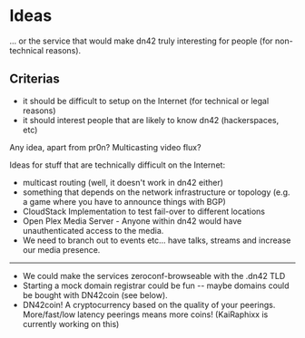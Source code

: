 # Ideas 

… or the service that would make dn42 truly interesting for people (for non-technical reasons).

## Criterias

  - it should be difficult to setup on the Internet (for technical or legal reasons)
  - it should interest people that are likely to know dn42 (hackerspaces, etc)

Any idea, apart from pr0n? Multicasting video flux?

Ideas for stuff that are technically difficult on the Internet:

  - multicast routing (well, it doesn't work in dn42 either)
  - something that depends on the network infrastructure or topology (e.g. a game where you have to announce things with BGP)
  - CloudStack Implementation to test fail-over to different locations
  - Open Plex Media Server - Anyone within dn42 would have unauthenticated access to the media.
 - We need to branch out to events etc... have talks, streams and increase our media presence.


---

  - We could make the services zeroconf-browseable with the .dn42 TLD
  - Starting a mock domain registrar could be fun -- maybe domains could be bought with DN42coin (see below).
  - DN42coin! A cryptocurrency based on the quality of your peerings. More/fast/low latency peerings means more coins! (KaiRaphixx is currently working on this)
